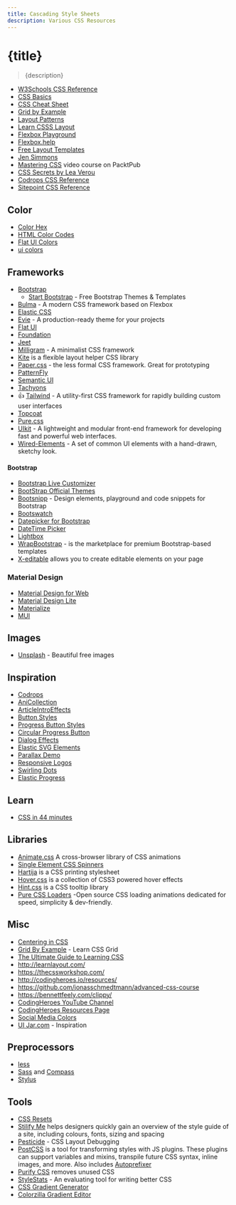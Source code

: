 ```yaml
---
title: Cascading Style Sheets
description: Various CSS Resources
---
```


# {title}

> {description}

- [W3Schools CSS Reference](http://www.w3schools.com/cssref/)
- [CSS Basics](http://www.cssbasics.com/)
- [CSS Cheat Sheet](http://lesliefranke.com/files/reference/csscheatsheet.html)
- [Grid by Example](https://gridbyexample.com/)
- [Layout Patterns](https://csslayout.io/patterns/)
- [Learn CSSS Layout](http://learnlayout.com/)
- [Flexbox Playground](https://coveloping.com/flexbox-playground)
- [Flexbox.help](http://flexbox.help/)
- [Free Layout Templates](http://maxdesign.com.au/css-layouts/)
- [Jen Simmons](http://labs.jensimmons.com/)
- [Mastering CSS](https://www.packtpub.com/packtlib/video/Web-Development/9781784391874) video course on PacktPub
- [CSS Secrets by Lea Verou](http://www.amazon.com/gp/product/1449372635)
- [Codrops CSS Reference](http://tympanus.net/codrops/css_reference/)
- [Sitepoint CSS Reference](http://reference.sitepoint.com/css)

## Color

- [Color Hex](https://www.color-hex.com/)
- [HTML Color Codes](https://htmlcolorcodes.com/)
- [Flat UI Colors](http://flatuicolors.com/)
- [ui colors](http://getuicolors.com/)

## Frameworks

- [Bootstrap](https://getbootstrap.com/)
  - [Start Bootstrap](https://startbootstrap.com/) - Free Bootstrap Themes & Templates
- [Bulma](https://bulma.io/) - A modern CSS framework based on Flexbox
- [Elastic CSS](http://elasticss.com/)
- [Evie](https://evie.undraw.co) - A production-ready theme for your projects
- [Flat UI](http://designmodo.github.io/Flat-UI/)
- [Foundation](http://foundation.zurb.com/)
- [Jeet](http://jeet.gs/)
- [Milligram](https://milligram.io/) - A minimalist CSS framework
- [Kite](http://hiloki.github.io/kitecss/) is a flexible layout helper CSS library
- [Paper.css](https://www.getpapercss.com/) - the less formal CSS framework. Great for prototyping
- [PatternFly](https://pf4.patternfly.org/)
- [Semantic UI](http://semantic-ui.com/)
- [Tachyons](http://tachyons.io/)
- :+1: [Tailwind](https://tailwindcss.com/) - A utility-first CSS framework for rapidly building custom user interfaces
- [Topcoat](http://topcoat.io/)
- [Pure.css](http://purecss.io/)
- [UIkit](https://getuikit.com/) - A lightweight and modular front-end framework for developing fast and powerful web interfaces.
- [Wired-Elements](https://wiredjs.com/) - A set of common UI elements with a hand-drawn, sketchy look.

#### Bootstrap

- [Bootstrap Live Customizer](https://www.bootstrap-live-customizer.com/)
- [BootStrap Official Themes](https://themes.getbootstrap.com/)
- [Bootsnipp](https://bootsnipp.com/) - Design elements, playground and code snippets for Bootstrap
- [Bootswatch](https://bootswatch.com/)
- [Datepicker for Bootstrap](https://www.eyecon.ro/bootstrap-datepicker/)
- [DateTime Picker](https://www.malot.fr/bootstrap-datetimepicker/)
- [Lightbox](https://jbutz.github.io/bootstrap-lightbox/)
- [WrapBootstrap](https://wrapbootstrap.com/) - is the marketplace for premium Bootstrap-based templates
- [X-editable](http://vitalets.github.io/x-editable/) allows you to create editable elements on your page

### Material Design

- [Material Design for Web](https://material.io/develop/web)
- [Material Design Lite](https://getmdl.io)
- [Materialize](http://materializecss.com/)
- [MUI](https://www.muicss.com/)

## Images

- [Unsplash](https://unsplash.com/) - Beautiful free images

## Inspiration

- [Codrops](http://tympanus.net/codrops/)
- [AniCollection](http://anicollection.github.io/#/)
- [ArticleIntroEffects](http://tympanus.net/Development/ArticleIntroEffects/)
- [Button Styles](http://tympanus.net/Development/ButtonStylesInspiration/)
- [Progress Button Styles](http://tympanus.net/Development/ProgressButtonStyles/)
- [Circular Progress Button](http://tympanus.net/Tutorials/CircularProgressButton/)
- [Dialog Effects](http://tympanus.net/Development/DialogEffects/index.html)
- [Elastic SVG Elements](http://tympanus.net/Development/ElasticSVGElements/)
- [Parallax Demo](http://davegamache.com/parallax/)
- [Responsive Logos](http://responsivelogos.co.uk/)
- [Swirling Dots](http://codepen.io/Zeaklous/pen/rsitf?editors=010)
- [Elastic Progress](http://tympanus.net/codrops/2015/09/23/elastic-progress/)

## Learn

- [CSS in 44 minutes](https://jgthms.com/css-in-44-minutes-ebook)

## Libraries

- [Animate.css](http://daneden.github.io/animate.css/) A cross-browser library of CSS animations
- [Single Element CSS Spinners](http://projects.lukehaas.me/css-loaders/)
- [Hartija](https://github.com/vladocar/Hartija---CSS-Print-Framework) is a CSS printing stylesheet
- [Hover.css](http://ianlunn.github.io/Hover/) is a collection of CSS3 powered hover effects
- [Hint.css](http://kushagragour.in/lab/hint/) is a CSS tooltip library
- [Pure CSS Loaders](https://loading.io/css/) -Open source CSS loading animations dedicated for speed, simplicity & dev-friendly.

## Misc

- [Centering in CSS](https://web.dev/centering-in-css/)
- [Grid By Example](https://gridbyexample.com/) - Learn CSS Grid
- [The Ultimate Guide to Learning CSS](https://zendev.com/ultimate-guide-to-learning-css.html)
- http://learnlayout.com/
- https://thecssworkshop.com/
- http://codingheroes.io/resources/
- https://github.com/jonasschmedtmann/advanced-css-course
- https://bennettfeely.com/clippy/
- [CodingHeroes YouTube Channel](https://www.youtube.com/channel/UCNsU-y15AwmU2Q8QTQJG1jw)
- [CodingHeroes Resources Page](http://codingheroes.io/resources/)
- [Social Media Colors](https://www.designpieces.com/2012/12/social-media-colours-hex-and-rgb/)
- [UI Jar.com](https://uijar.com/) - Inspiration

## Preprocessors

- [less](http://lesscss.org/)
- [Sass](http://sass-lang.com/) and [Compass](http://compass-style.org/)
- [Stylus](http://learnboost.github.io/stylus/)

## Tools

- [CSS Resets](http://cssreset.com/)
- [Stilify Me](http://stylifyme.com/) helps designers quickly gain an overview of the style guide of a site, including colours, fonts, sizing and spacing
- [Pesticide](http://pesticide.io/) - CSS Layout Debugging
- [PostCSS](https://github.com/postcss/postcss) is a tool for transforming styles with JS plugins. These plugins can support variables and mixins, transpile future CSS syntax, inline images, and more. Also includes [Autoprefixer](https://github.com/postcss/autoprefixer)
- [Purify CSS](https://github.com/purifycss/purifycss) removes unused CSS
- [StyleStats](http://www.stylestats.org/) - An evaluating tool for writing better CSS
- [CSS Gradient Generator](http://www.css3factory.com/linear-gradients/)
- [Colorzilla Gradient Editor](http://www.colorzilla.com/gradient-editor/)
